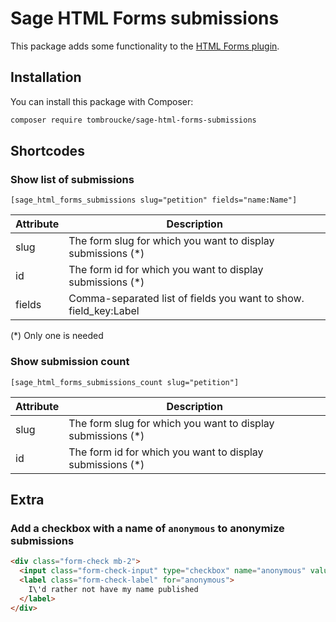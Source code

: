 # Sage HTML Forms submissions

This package adds some functionality to the [HTML Forms plugin](https://wordpress.org/plugins/html-forms/).


## Installation

You can install this package with Composer:

```bash
composer require tombroucke/sage-html-forms-submissions
```

## Shortcodes

### Show list of submissions
```
[sage_html_forms_submissions slug="petition" fields="name:Name"]
```

| Attribute   | Description |
| ----------- | ----------- |
| slug        | The form slug for which you want to display submissions (*)      |
| id          | The form id for which you want to display submissions (*)        |
| fields      | Comma-separated list of fields you want to show. field_key:Label |

(*) Only one is needed

### Show submission count
```
[sage_html_forms_submissions_count slug="petition"]
```

| Attribute   | Description |
| ----------- | ----------- |
| slug        | The form slug for which you want to display submissions (*)      |
| id          | The form id for which you want to display submissions (*)        |

## Extra

### Add a checkbox with a name of `anonymous` to anonymize submissions

```html
<div class="form-check mb-2">
  <input class="form-check-input" type="checkbox" name="anonymous" value="true" id="anonymous">
  <label class="form-check-label" for="anonymous">
    I\'d rather not have my name published
  </label>
</div>
  ```
